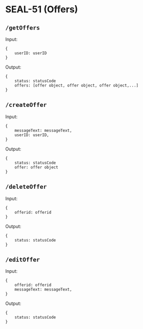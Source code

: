 # SEAL-51 (Offers)

## `/getOffers`

Input:
```
{
	userID: userID
}
```
Output:
```
{
	status: statusCode
	offers: [offer object, offer object, offer object,...]
}
```

## `/createOffer`

Input:
```
{
	messageText: messageText,
	userID: userID,
}
```
Output:
```
{
	status: statusCode
	offer: offer object
}
```

## `/deleteOffer`

Input:
```
{
	offerid: offerid
}
```
Output:
```
{
	status: statusCode
}
```

## `/editOffer`

Input:
```
{
	offerid: offerid
	messageText: messageText,
}
```
Output:
```
{
	status: statusCode
}
```
